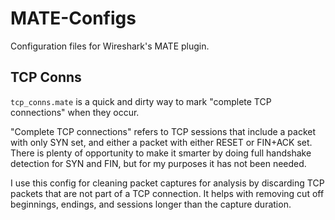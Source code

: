 # MATE-Configs
Configuration files for Wireshark's MATE plugin.

## TCP Conns

`tcp_conns.mate` is a quick and dirty way to mark "complete TCP connections" when they occur.

"Complete TCP connections" refers to TCP sessions that include a packet with only SYN set, and either a packet with either RESET or FIN+ACK set. There is plenty of opportunity to make it smarter by doing full handshake detection for SYN and FIN, but for my purposes it has not been needed.

I use this config for cleaning packet captures for analysis by discarding TCP packets that are not part of a TCP connection. It helps with removing cut off beginnings, endings, and sessions longer than the capture duration.
